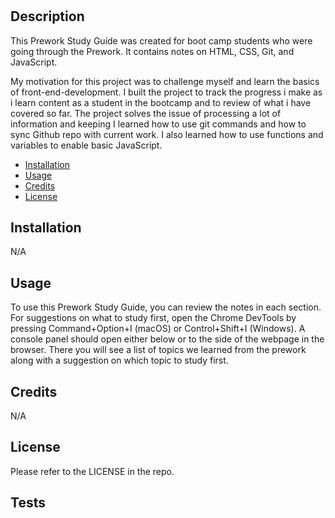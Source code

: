 # <Your-Project-Title>

## Description

This Prework Study Guide was created for boot camp students who were going through the Prework. It contains notes on HTML, CSS, Git, and JavaScript.

My motivation for this project was to challenge myself and learn the basics of front-end-development.
I built the project to track the progress i make as i learn content as a student in the bootcamp and to review of what i have covered so far.
The project solves the issue of processing a lot of information and keeping
I learned how to use git commands and how to sync Github repo with current work. 
I also learned how to use functions and variables to enable basic JavaScript.



- [Installation](#installation)
- [Usage](#usage)
- [Credits](#credits)
- [License](#license)

## Installation

N/A

## Usage

To use this Prework Study Guide, you can review the notes in each section. For suggestions on what to study first, open the Chrome DevTools by pressing Command+Option+I (macOS) or Control+Shift+I (Windows). A console panel should open either below or to the side of the webpage in the browser. There you will see a list of topics we learned from the prework along with a suggestion on which topic to study first.


## Credits

N/A

## License
Please refer to the LICENSE in the repo.
  

## Tests
